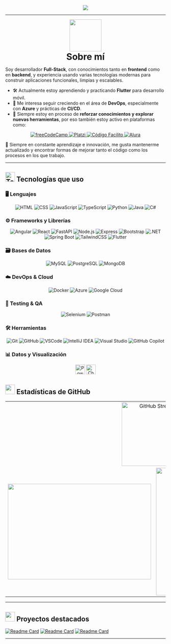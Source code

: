<p align="center">
  <img src="https://readme-typing-svg.herokuapp.com?font=Fira+Code&size=28&pause=1000&color=00C9FF&center=true&vCenter=true&width=1000&lines=%F0%9F%91%8B+Hola%2C+soy+Emerson+Blanco!;Desarrollador+Full-Stack+%F0%9F%92%BB;Fan+del+frontend+%F0%9F%96%A5%EF%B8%8F+y+backend+%F0%9F%94%A5;Bienvenido+a+mi+mundo+de+c%C3%B3digo+%F0%9F%92%80" />
</p>

---
<div align="center">
  <img src="https://media3.giphy.com/media/v1.Y2lkPTc5MGI3NjExeG5qc2J1ZXR6aGxpdG1hbHNkYnZlcWxuc2doZzRhMGZlYmo0aTR4NSZlcD12MV9pbnRlcm5hbF9naWZfYnlfaWQmY3Q9cw/SHjOSDkKZ18qOHA5B5/giphy.gif" width="100" />
  <h1 style="margin: 0;">Sobre mí</h1>
</div>

Soy desarrollador **Full-Stack**, con conocimientos tanto en **frontend** como en **backend**, y experiencia usando varias tecnologías modernas para construir aplicaciones funcionales, limpias y escalables.

- 🛠️ Actualmente estoy aprendiendo y practicando **Flutter** para desarrollo móvil.  
- 🚀 Me interesa seguir creciendo en el área de **DevOps**, especialmente con **Azure** y prácticas de **CI/CD**.  
- 🔁 Siempre estoy en proceso de **reforzar conocimientos y explorar nuevas herramientas**, por eso también estoy activo en plataformas como:

<p align="center">
  <a href="https://www.freecodecamp.org/eblanco17" target="_blank">
    <img src="https://img.shields.io/badge/freeCodeCamp-27273D?style=for-the-badge&logo=freecodecamp&logoColor=green" alt="freeCodeCamp" />
  </a>
  <a href="https://platzi.com/p/e.blanco017/" target="_blank">
    <img src="https://img.shields.io/badge/Platzi-98CA3F?style=for-the-badge&logo=platzi&logoColor=white" alt="Platzi" />
  </a>
  <a href="https://codigofacilito.com/usuarios/eblanco017" target="_blank">
    <img src="https://img.shields.io/badge/Código%20Facilito-282828?style=for-the-badge&logoColor=white" alt="Código Facilito" />
  </a>
  <a href="https://app.aluracursos.com/user/eblanco017" target="_blank">
    <img src="https://img.shields.io/badge/Alura-1E4B66?style=for-the-badge&logoColor=white" alt="Alura" />
  </a>
</p>

📌 Siempre en constante aprendizaje e innovación, me gusta mantenerme actualizado y encontrar formas de mejorar tanto el código como los procesos en los que trabajo.

---

## <img src="https://media.giphy.com/media/l3vR85PnGsBwu1PFK/giphy.gif" width="30" alt="Tech gif"> Tecnologías que uso

### 🖥️ Lenguajes
<p align="center">
  <img src="https://skillicons.dev/icons?i=html" alt="HTML" />
  <img src="https://skillicons.dev/icons?i=css" alt="CSS" />
  <img src="https://skillicons.dev/icons?i=js" alt="JavaScript" />
  <img src="https://skillicons.dev/icons?i=ts" alt="TypeScript" />
  <img src="https://skillicons.dev/icons?i=python" alt="Python" />
  <img src="https://skillicons.dev/icons?i=java" alt="Java" />
  <img src="https://skillicons.dev/icons?i=cs" alt="C#" />
</p>

### ⚙️ Frameworks y Librerías
<p align="center">
  <img src="https://skillicons.dev/icons?i=angular" alt="Angular" />
  <img src="https://skillicons.dev/icons?i=react" alt="React" />
  <img src="https://skillicons.dev/icons?i=fastapi" alt="FastAPI" />
  <img src="https://skillicons.dev/icons?i=nodejs" alt="Node.js" />
  <img src="https://skillicons.dev/icons?i=express" alt="Express" />
  <img src="https://skillicons.dev/icons?i=bootstrap" alt="Bootstrap" />
  <img src="https://skillicons.dev/icons?i=dotnet" alt=".NET" />
  <img src="https://skillicons.dev/icons?i=spring" alt="Spring Boot" />
  <img src="https://skillicons.dev/icons?i=tailwind" alt="TailwindCSS" />
  <img src="https://skillicons.dev/icons?i=flutter" alt="Flutter" />
</p>

### 🗃️ Bases de Datos
<p align="center">
  <img src="https://skillicons.dev/icons?i=mysql" alt="MySQL" />
  <img src="https://skillicons.dev/icons?i=postgres" alt="PostgreSQL" />
  <img src="https://skillicons.dev/icons?i=mongodb" alt="MongoDB" />
</p>

### ☁️ DevOps & Cloud
<p align="center">
  <img src="https://skillicons.dev/icons?i=docker" alt="Docker" />
  <img src="https://skillicons.dev/icons?i=azure" alt="Azure" />
  <img src="https://skillicons.dev/icons?i=gcp" alt="Google Cloud" />
</p>

### 🧪 Testing & QA
<p align="center">
  <img src="https://skillicons.dev/icons?i=selenium" alt="Selenium" />
  <img src="https://skillicons.dev/icons?i=postman" alt="Postman" />
</p>

### 🛠️ Herramientas
<p align="center">
  <img src="https://skillicons.dev/icons?i=git" alt="Git" />
  <img src="https://skillicons.dev/icons?i=github" alt="GitHub" />
  <img src="https://skillicons.dev/icons?i=vscode" alt="VSCode" />
  <img src="https://skillicons.dev/icons?i=idea" alt="IntelliJ IDEA" />
  <img src="https://skillicons.dev/icons?i=visualstudio" alt="Visual Studio" />
  <img src="https://skillicons.dev/icons?i=githubcopilot" alt="GitHub Copilot" />
</p>

### 📊 Datos y Visualización
<p align="center">
  <img src="https://cdn.brandfetch.io/idVCtIagXj/w/820/h/820/theme/dark/logo.png?c=1bxid64Mup7aczewSAYMX&t=1741121152421" alt="Power BI" height="30" />
  <img src="https://cdn.brandfetch.io/idFdo8ulhr/w/820/h/820/theme/dark/logo.png?c=1bxid64Mup7aczewSAYMX&t=1748368136917" alt="Chart.js" height="30" />
</p>


## <img src="https://media.giphy.com/media/xTk9ZvMnbIiIew7IpW/giphy.gif" width="30"> Estadísticas de GitHub

<table align="center">
  <tr align="center">
    <td colspan=2>
      <img src="https://github-readme-streak-stats.herokuapp.com?user=EBlanco17&theme=codeSTACKr&locale=es&short_numbers=true&exclude_days=Sun%2CSat" alt="GitHub Streak" height="200"/>
    </td>    
  </tr>
  <tr>
    <td>
      <img src="https://github-readme-stats.vercel.app/api?username=EBlanco17&theme=codeSTACKr&locale=es&show_icons=true&hide_title=true&show=reviews,discussions_started,discussions_answered,prs_merged,prs_merged_percentage" height="300" width="450"/>
    </td>
    <td>
      <img src="https://github-readme-stats.vercel.app/api/top-langs?username=EBlanco17&theme=codeSTACKr&locale=es&layout=donut-vertical&langs_count=10&card_width=320&size_weight=0&count_weight=1" height="400" width="450"/>
    </td>
  </tr>
</table>

---

## <img src="https://media.giphy.com/media/3oKIPwoeGErMmaI43C/giphy.gif" width="30"> Proyectos destacados

[![Readme Card](https://github-readme-stats.vercel.app/api/pin/?username=EBlanco17&repo=Challenge-Oracle-ONE&theme=codeSTACKr)](https://github.com/EBlanco17/Challenge-Oracle-ONE)
[![Readme Card](https://github-readme-stats.vercel.app/api/pin/?username=EBlanco17&repo=challenge-one-conversor-latam&theme=codeSTACKr)](https://github.com/EBlanco17/challenge-one-conversor-latam)
[![Readme Card](https://github-readme-stats.vercel.app/api/pin/?username=EBlanco17&repo=challenge-one-alura-hotel-latam&theme=codeSTACKr)](https://github.com/EBlanco17/challenge-one-alura-hotel-latam)

---

